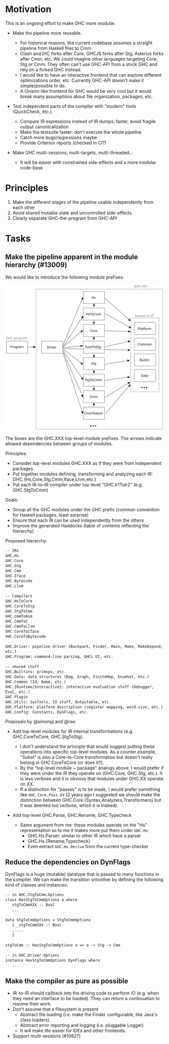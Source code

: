 Motivation
==========

This is an ongoing effort to make GHC more modular.

* Make the pipeline more reusable.
    * For historical reasons, the current codebase assumes a straight pipeline from Haskell files to Cmm.
    * Clash and IHC forks after Core, GHCJS forks after Stg, Asterius forks after Cmm, etc. We could imagine other languages targeting Core, Stg or Cmm. They often can't use GHC-API from a stock GHC and rely on a forked GHC instead.
    * I would like to have an interactive frontend that can explore different optimizations order, etc. Currently GHC-API doesn't make it simple/possible to do.
    * A Unison-like frontend for GHC would be very cool but it would break many assumptions about file organization, packages, etc.

* Test independent parts of the compiler with "modern" tools (QuickCheck, etc.).
    * Compare IR expressions instead of IR dumps: faster, avoid fragile output canonicalization
    * Make the testsuite faster: don't execute the whole pipeline
    * Catch more bugs/regressions maybe
    * Provide Criterion reports (checked in CI?)

* Make GHC multi-sessions, multi-targets, multi-threaded...
    * It will be easier with constrained side-effects and a more modular code-base

Principles
==========

1. Make the different stages of the pipeline usable independently from each other
2. Avoid shared mutable state and uncontrolled side-effects
3. Clearly separate GHC-the-program from GHC-API

Tasks
=====

Make the pipeline apparent in the module hierarchy (#13009)
-----------------------------------------------------------

We would like to introduce the following module prefixes:

![ghc_modules.svg](uploads/7917b1fb147a3d9c16b9c405e999c560/ghc_modules.svg)

The boxes are the GHC.XXX top-level module prefixes. The arrows indicate allowed dependencies between groups of modules.

Principles:
* Consider top-level modules GHC.XXX as if they were from independent packages
* Put together modules defining, transforming and analyzing each IR: GHC.{Hs,Core,Stg,Cmm,Iface,Llvm,etc.}
* Put each IR-to-IR compiler under top-level "GHC.Ir1ToIr2" (e.g. GHC.StgToCmm)

Goals:
* Group all the GHC modules under the GHC prefix (common convention for Haskell packages, least surprise)
* Ensure that each IR can be used independently from the others
* Improve the generated Haddocks (table of contents reflecting the hierarchy)

Proposed hierarchy:
```
-- IRs
GHC.Hs
GHC.Core
GHC.Stg
GHC.Cmm
GHC.Iface
GHC.Bytecode
GHC.Llvm

-- Compilers
GHC.HsToCore
GHC.CoreToStg
GHC.StgToCmm
GHC.CmmToAsm
GHC.CmmToC
GHC.CmmToLlvm
GHC.CoreToIface
GHC.CoreToBytecode

GHC.Driver: pipeline driver (Backpack, Finder, Main, Make, MakeDepend, etc.)
GHC.Program: command-line parsing, GHCi UI, etc.

-- shared stuff
GHC.Builtins: primops, etc.
GHC.Data: data structures (Bag, Graph, FiniteMap, EnumSet, etc.)
GHC.Common (Id, Name, etc.)
GHC.{Runtime/Interactive}: interactive evaluation stuff (Debugger, Eval, etc.)
GHC.Plugin
GHC.Utils: SysTools, IO stuff, Outputable, etc.
GHC.Platform: platform description (register mapping, word-size, etc.)
GHC.Config: Constants, DynFlags, etc.
```

Proposals by @simonpj and @rae:

* Add top-level modules for IR internal transformations (e.g. GHC.CoreToCore, GHC.StgToStg).
    * I don't understand the principle that would suggest putting these operations into specific top-level modules. As a counter example, "Subst" is also a Core-to-Core transformation but doesn't really belong in GHC.CoreToCore (or does it?).
    *  By the "top-level module ~ package" analogy above, I would prefer if they were under the IR they operate on (GHC.Core, GHC.Stg, etc.). It is less verbose and it is obvious that modules under GHC.XX operate on XX.
    * If a distinction for "passes" is to be made, I would prefer something like `GHC.Core.Pass.XY` (2 years ago I suggested we should make the distinction between GHC.Core.{Syntax,Analyzers,Transformers} but it was deemed too verbose, which it is indeed).

* Add top-level GHC.Parse, GHC.Rename, GHC.Typecheck
    * Same argument from me: these modules operate on the "Hs" representation so to me it makes more put them under `GHC.Hs`:
        * GHC.Hs.Parser: similar to other IR which have a parser
        * GHC.Hs.{Rename,Typecheck}
        * Even extract `GHC.Hs.Derive` from the current type-checker

Reduce the dependencies on DynFlags
-----------------------------------

DynFlags is a huge (mutable) datatype that is passed to many functions in the compiler. We can make the transition smoother by defining the following kind of classes and instances:

```
-- in GHC.StgToCmm.Options
class HasStgToCmmOptions a where
   stgToCmmXXX :: Bool
   ...

data StgToCmmOptions = StgToCmmOptions
   { _stgToCmmXXX :: Bool
   , ...
   }

stgToCmm :: HasStgToCmmOptions a => a -> Stg -> Cmm

-- in GHC.Driver.Options
instance HasStgToCmmOptions DynFlags where
   ...

```


Make the compiler as pure as possible
-------------------------------------

* IR-to-IR should callback into the driving code to perform IO (e.g. when they need an interface to be loaded). They can return a continuation to resume their work.
* Don't assume that a filesystem is present
    * Abstract file loading (i.e. make the Finder configurable, like Java's class loaders).
    * Abstract error reporting and logging (i.e. pluggable Logger)
    * It will make life easier for IDEs and other frontends.
* Support multi-sessions (#10827)

